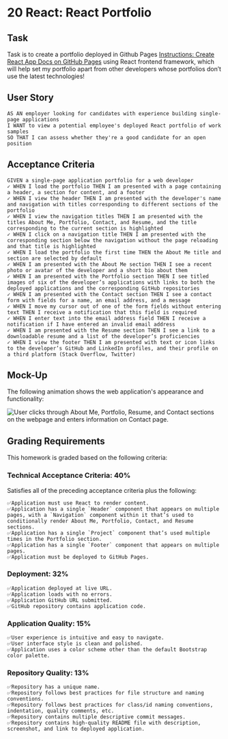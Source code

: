 # 20 React: React Portfolio

## Task

Task is to create a portfolio deployed in Github Pages [Instructions: Create React App Docs on GitHub Pages](https://create-react-app.dev/docs/deployment/#github-pages) using React frontend framework, which will help set my portfolio apart from other developers whose portfolios don’t use the latest technologies! 


## User Story

```
AS AN employer looking for candidates with experience building single-page applications
I WANT to view a potential employee's deployed React portfolio of work samples
SO THAT I can assess whether they're a good candidate for an open position
```

## Acceptance Criteria

```
GIVEN a single-page application portfolio for a web developer
✓ WHEN I load the portfolio THEN I am presented with a page containing a header, a section for content, and a footer
✓ WHEN I view the header THEN I am presented with the developer's name and navigation with titles corresponding to different sections of the portfolio
✓ WHEN I view the navigation titles THEN I am presented with the titles About Me, Portfolio, Contact, and Resume, and the title corresponding to the current section is highlighted
✓ WHEN I click on a navigation title THEN I am presented with the corresponding section below the navigation without the page reloading and that title is highlighted
✓ WHEN I load the portfolio the first time THEN the About Me title and section are selected by default
✓ WHEN I am presented with the About Me section THEN I see a recent photo or avatar of the developer and a short bio about them
✓ WHEN I am presented with the Portfolio section THEN I see titled images of six of the developer’s applications with links to both the deployed applications and the corresponding GitHub repositories
✓ WHEN I am presented with the Contact section THEN I see a contact form with fields for a name, an email address, and a message
✓ WHEN I move my cursor out of one of the form fields without entering text THEN I receive a notification that this field is required
✓ WHEN I enter text into the email address field THEN I receive a notification if I have entered an invalid email address
✓ WHEN I am presented with the Resume section THEN I see a link to a downloadable resume and a list of the developer’s proficiencies
✓ WHEN I view the footer THEN I am presented with text or icon links to the developer’s GitHub and LinkedIn profiles, and their profile on a third platform (Stack Overflow, Twitter)
```

## Mock-Up

The following animation shows the web application's appearance and functionality:

![User clicks through About Me, Portfolio, Resume, and Contact sections on the webpage and enters information on Contact page.](./Assets/20-react-homework-demo-01.gif)


## Grading Requirements

This homework is graded based on the following criteria:

### Technical Acceptance Criteria: 40%

 Satisfies all of the preceding acceptance criteria plus the following:
```
✅Application must use React to render content.
✅Application has a single `Header` component that appears on multiple pages, with a `Navigation` component within it that’s used to conditionally render About Me, Portfolio, Contact, and Resume sections.
✅Application has a single `Project` component that’s used multiple times in the Portfolio section.
✅Application has a single `Footer` component that appears on multiple pages.
✅Application must be deployed to GitHub Pages.
```
### Deployment: 32%
```
✅Application deployed at live URL.
✅Application loads with no errors.
✅Application GitHub URL submitted.
✅GitHub repository contains application code.
```
### Application Quality: 15%
```
✅User experience is intuitive and easy to navigate.
✅User interface style is clean and polished.
✅Application uses a color scheme other than the default Bootstrap color palette.
```
### Repository Quality: 13%
```
✅Repository has a unique name.
✅Repository follows best practices for file structure and naming conventions.
✅Repository follows best practices for class/id naming conventions, indentation, quality comments, etc.
✅Repository contains multiple descriptive commit messages.
✅Repository contains high-quality README file with description, screenshot, and link to deployed application.
```

